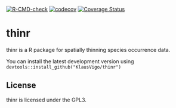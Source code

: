 [![R-CMD-check](https://github.com/KlausVigo/thinr/workflows/R-CMD-check/badge.svg)](https://github.com/KlausVigo/thinr/actions)
[![codecov](https://codecov.io/gh/KlausVigo/thinr/branch/master/graph/badge.svg)](https://codecov.io/gh/KlausVigo/thinr)
[![Coverage Status](https://coveralls.io/repos/github/KlausVigo/thinr/badge.svg?branch=master)](https://coveralls.io/github/KlausVigo/thinr?branch=master)


thinr
========================================================

thinr is a R package for spatially thinning species occurrence data.

You can install the latest development version using 
`devtools::install_github("KlausVigo/thinr")` 


License
-------
thinr is licensed under the GPL3.

